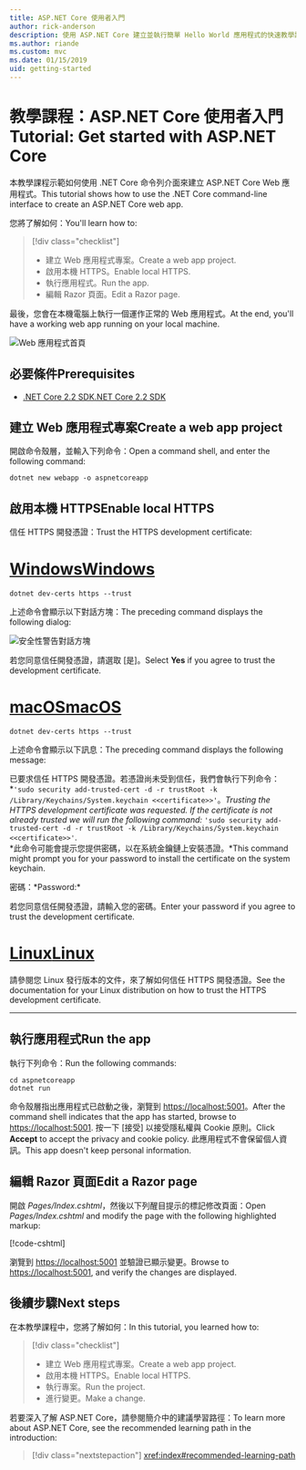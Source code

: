 ```yaml
---
title: ASP.NET Core 使用者入門
author: rick-anderson
description: 使用 ASP.NET Core 建立並執行簡單 Hello World 應用程式的快速教學課程。
ms.author: riande
ms.custom: mvc
ms.date: 01/15/2019
uid: getting-started
---
```

# <a name="tutorial-get-started-with-aspnet-core"></a><span data-ttu-id="d3dde-103">教學課程：ASP.NET Core 使用者入門</span><span class="sxs-lookup"><span data-stu-id="d3dde-103">Tutorial: Get started with ASP.NET Core</span></span>

<span data-ttu-id="d3dde-104">本教學課程示範如何使用 .NET Core 命令列介面來建立 ASP.NET Core Web 應用程式。</span><span class="sxs-lookup"><span data-stu-id="d3dde-104">This tutorial shows how to use the .NET Core command-line interface to create an ASP.NET Core web app.</span></span>

<span data-ttu-id="d3dde-105">您將了解如何：</span><span class="sxs-lookup"><span data-stu-id="d3dde-105">You'll learn how to:</span></span>

> [!div class="checklist"]
> * <span data-ttu-id="d3dde-106">建立 Web 應用程式專案。</span><span class="sxs-lookup"><span data-stu-id="d3dde-106">Create a web app project.</span></span>
> * <span data-ttu-id="d3dde-107">啟用本機 HTTPS。</span><span class="sxs-lookup"><span data-stu-id="d3dde-107">Enable local HTTPS.</span></span>
> * <span data-ttu-id="d3dde-108">執行應用程式。</span><span class="sxs-lookup"><span data-stu-id="d3dde-108">Run the app.</span></span>
> * <span data-ttu-id="d3dde-109">編輯 Razor 頁面。</span><span class="sxs-lookup"><span data-stu-id="d3dde-109">Edit a Razor page.</span></span>

<span data-ttu-id="d3dde-110">最後，您會在本機電腦上執行一個運作正常的 Web 應用程式。</span><span class="sxs-lookup"><span data-stu-id="d3dde-110">At the end, you'll have a working web app running on your local machine.</span></span>

![Web 應用程式首頁](_static/home-page.png)

## <a name="prerequisites"></a><span data-ttu-id="d3dde-112">必要條件</span><span class="sxs-lookup"><span data-stu-id="d3dde-112">Prerequisites</span></span>

* [<span data-ttu-id="d3dde-113">.NET Core 2.2 SDK</span><span class="sxs-lookup"><span data-stu-id="d3dde-113">.NET Core 2.2 SDK</span></span>](https://www.microsoft.com/net/download/all)

## <a name="create-a-web-app-project"></a><span data-ttu-id="d3dde-114">建立 Web 應用程式專案</span><span class="sxs-lookup"><span data-stu-id="d3dde-114">Create a web app project</span></span>

<span data-ttu-id="d3dde-115">開啟命令殼層，並輸入下列命令：</span><span class="sxs-lookup"><span data-stu-id="d3dde-115">Open a command shell, and enter the following command:</span></span>

```console
dotnet new webapp -o aspnetcoreapp
```

## <a name="enable-local-https"></a><span data-ttu-id="d3dde-116">啟用本機 HTTPS</span><span class="sxs-lookup"><span data-stu-id="d3dde-116">Enable local HTTPS</span></span>

<span data-ttu-id="d3dde-117">信任 HTTPS 開發憑證：</span><span class="sxs-lookup"><span data-stu-id="d3dde-117">Trust the HTTPS development certificate:</span></span>

# <a name="windowstabwindows"></a>[<span data-ttu-id="d3dde-118">Windows</span><span class="sxs-lookup"><span data-stu-id="d3dde-118">Windows</span></span>](#tab/windows)

```console
dotnet dev-certs https --trust
```

<span data-ttu-id="d3dde-119">上述命令會顯示以下對話方塊：</span><span class="sxs-lookup"><span data-stu-id="d3dde-119">The preceding command displays the following dialog:</span></span>

![安全性警告對話方塊](_static/cert.png)

<span data-ttu-id="d3dde-121">若您同意信任開發憑證，請選取 [是]。</span><span class="sxs-lookup"><span data-stu-id="d3dde-121">Select **Yes** if you agree to trust the development certificate.</span></span>

# <a name="macostabmacos"></a>[<span data-ttu-id="d3dde-122">macOS</span><span class="sxs-lookup"><span data-stu-id="d3dde-122">macOS</span></span>](#tab/macos)

```console
dotnet dev-certs https --trust
```

<span data-ttu-id="d3dde-123">上述命令會顯示以下訊息：</span><span class="sxs-lookup"><span data-stu-id="d3dde-123">The preceding command displays the following message:</span></span>

<span data-ttu-id="d3dde-124">已要求信任 HTTPS 開發憑證。若憑證尚未受到信任，我們會執行下列命令：\*`'sudo security add-trusted-cert -d -r trustRoot -k /Library/Keychains/System.keychain <<certificate>>'`。</span><span class="sxs-lookup"><span data-stu-id="d3dde-124">*Trusting the HTTPS development certificate was requested. If the certificate is not already trusted we will run the following command:* `'sudo security add-trusted-cert -d -r trustRoot -k /Library/Keychains/System.keychain <<certificate>>'`.</span></span>  
<span data-ttu-id="d3dde-125">\*此命令可能會提示您提供密碼，以在系統金鑰鏈上安裝憑證。</span><span class="sxs-lookup"><span data-stu-id="d3dde-125">\*This command might prompt you for your password to install the certificate on the system keychain.</span></span>

<span data-ttu-id="d3dde-126">密碼：\*</span><span class="sxs-lookup"><span data-stu-id="d3dde-126">Password:\*</span></span>

<span data-ttu-id="d3dde-127">若您同意信任開發憑證，請輸入您的密碼。</span><span class="sxs-lookup"><span data-stu-id="d3dde-127">Enter your password if you agree to trust the development certificate.</span></span>

# <a name="linuxtablinux"></a>[<span data-ttu-id="d3dde-128">Linux</span><span class="sxs-lookup"><span data-stu-id="d3dde-128">Linux</span></span>](#tab/linux)

<span data-ttu-id="d3dde-129">請參閱您 Linux 發行版本的文件，來了解如何信任 HTTPS 開發憑證。</span><span class="sxs-lookup"><span data-stu-id="d3dde-129">See the documentation for your Linux distribution on how to trust the HTTPS development certificate.</span></span>

---

## <a name="run-the-app"></a><span data-ttu-id="d3dde-130">執行應用程式</span><span class="sxs-lookup"><span data-stu-id="d3dde-130">Run the app</span></span>

<span data-ttu-id="d3dde-131">執行下列命令：</span><span class="sxs-lookup"><span data-stu-id="d3dde-131">Run the following commands:</span></span>

```console
cd aspnetcoreapp
dotnet run
```

<span data-ttu-id="d3dde-132">命令殼層指出應用程式已啟動之後，瀏覽到 [https://localhost:5001](https://localhost:5001)。</span><span class="sxs-lookup"><span data-stu-id="d3dde-132">After the command shell indicates that the app has started, browse to [https://localhost:5001](https://localhost:5001).</span></span> <span data-ttu-id="d3dde-133">按一下 [接受] 以接受隱私權與 Cookie 原則。</span><span class="sxs-lookup"><span data-stu-id="d3dde-133">Click **Accept** to accept the privacy and cookie policy.</span></span> <span data-ttu-id="d3dde-134">此應用程式不會保留個人資訊。</span><span class="sxs-lookup"><span data-stu-id="d3dde-134">This app doesn't keep personal information.</span></span>

## <a name="edit-a-razor-page"></a><span data-ttu-id="d3dde-135">編輯 Razor 頁面</span><span class="sxs-lookup"><span data-stu-id="d3dde-135">Edit a Razor page</span></span>

<span data-ttu-id="d3dde-136">開啟 *Pages/Index.cshtml*，然後以下列醒目提示的標記修改頁面：</span><span class="sxs-lookup"><span data-stu-id="d3dde-136">Open *Pages/Index.cshtml* and modify the page with the following highlighted markup:</span></span>

[!code-cshtml[](sample/index.cshtml?highlight=9)]

<span data-ttu-id="d3dde-137">瀏覽到 [https://localhost:5001](https://localhost:5001) 並驗證已顯示變更。</span><span class="sxs-lookup"><span data-stu-id="d3dde-137">Browse to [https://localhost:5001](https://localhost:5001), and verify the changes are displayed.</span></span>

## <a name="next-steps"></a><span data-ttu-id="d3dde-138">後續步驟</span><span class="sxs-lookup"><span data-stu-id="d3dde-138">Next steps</span></span>

<span data-ttu-id="d3dde-139">在本教學課程中，您將了解如何：</span><span class="sxs-lookup"><span data-stu-id="d3dde-139">In this tutorial, you learned how to:</span></span>

> [!div class="checklist"]
> * <span data-ttu-id="d3dde-140">建立 Web 應用程式專案。</span><span class="sxs-lookup"><span data-stu-id="d3dde-140">Create a web app project.</span></span>
> * <span data-ttu-id="d3dde-141">啟用本機 HTTPS。</span><span class="sxs-lookup"><span data-stu-id="d3dde-141">Enable local HTTPS.</span></span>
> * <span data-ttu-id="d3dde-142">執行專案。</span><span class="sxs-lookup"><span data-stu-id="d3dde-142">Run the project.</span></span>
> * <span data-ttu-id="d3dde-143">進行變更。</span><span class="sxs-lookup"><span data-stu-id="d3dde-143">Make a change.</span></span>

<span data-ttu-id="d3dde-144">若要深入了解 ASP.NET Core，請參閱簡介中的建議學習路徑：</span><span class="sxs-lookup"><span data-stu-id="d3dde-144">To learn more about ASP.NET Core, see the recommended learning path in the introduction:</span></span>

> [!div class="nextstepaction"]
> <xref:index#recommended-learning-path>
